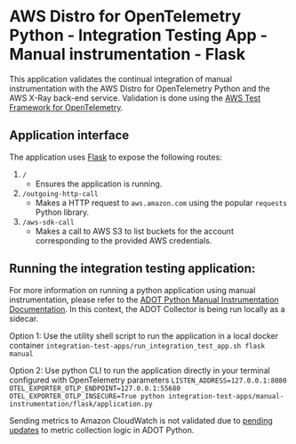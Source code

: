 # AWS Distro for OpenTelemetry Python - Integration Testing App - Manual instrumentation - Flask

This application validates the continual integration of manual instrumentation with the AWS Distro for OpenTelemetry Python and the AWS X-Ray back-end service. Validation is done using the [AWS Test Framework for OpenTelemetry](https://github.com/aws-observability/aws-otel-test-framework).

## Application interface

The application uses [Flask](https://flask.palletsprojects.com/en/1.1.x/) to expose the following routes:
1. `/`
    - Ensures the application is running.
2. `/outgoing-http-call`
    - Makes a HTTP request to `aws.amazon.com` using the popular `requests` Python library.
3. `/aws-sdk-call`
    - Makes a call to AWS S3 to list buckets for the account corresponding to the provided AWS credentials.

## Running the integration testing application:

For more information on running a python application using manual instrumentation, please refer to the [ADOT Python Manual Instrumentation Documentation](https://aws-otel.github.io/docs/getting-started/python-sdk/trace-manual-instr). In this context, the ADOT Collector is being run locally as a sidecar.

Option 1: Use the utility shell script to run the application in a local docker container `integration-test-apps/run_integration_test_app.sh flask manual`

Option 2: Use python CLI to run the application directly in your terminal configured with OpenTelemetry parameters `LISTEN_ADDRESS=127.0.0.1:8080 OTEL_EXPORTER_OTLP_ENDPOINT=127.0.0.1:55680 OTEL_EXPORTER_OTLP_INSECURE=True python integration-test-apps/manual-instrumentation/flask/application.py`

Sending metrics to Amazon CloudWatch is not validated due to [pending updates](https://github.com/open-telemetry/opentelemetry-python/issues/1167) to metric collection logic in ADOT Python.
